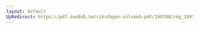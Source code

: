 ```yaml
---
layout: default
UpRedirect: https://pdf.swedeb.se/riksdagen-volumeG-pdf/199798/reg_199798/reg_199798_0406.pdf
---
```

